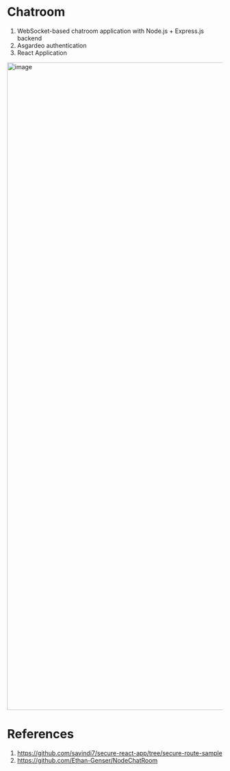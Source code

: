 # Chatroom
1. WebSocket-based chatroom application with Node.js + Express.js backend
2. Asgardeo authentication
3. React Application

<img width="1512" alt="image" src="https://github.com/user-attachments/assets/132b7ab9-c6c4-47c0-833f-f833bd53f062">

# References

1. https://github.com/savindi7/secure-react-app/tree/secure-route-sample
2. https://github.com/Ethan-Genser/NodeChatRoom
